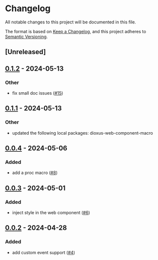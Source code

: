 # Changelog
All notable changes to this project will be documented in this file.

The format is based on [Keep a Changelog](https://keepachangelog.com/en/1.0.0/),
and this project adheres to [Semantic Versioning](https://semver.org/spec/v2.0.0.html).

## [Unreleased]

## [0.1.2](https://github.com/ilaborie/dioxus-web-component/compare/dioxus-web-component-v0.1.1...dioxus-web-component-v0.1.2) - 2024-05-13

### Other
- fix small doc issues ([#15](https://github.com/ilaborie/dioxus-web-component/pull/15))

## [0.1.1](https://github.com/ilaborie/dioxus-web-component/compare/dioxus-web-component-v0.1.0...dioxus-web-component-v0.1.1) - 2024-05-13

### Other
- updated the following local packages: dioxus-web-component-macro

## [0.0.4](https://github.com/ilaborie/dioxus-web-component/compare/dioxus-web-component-v0.0.3...dioxus-web-component-v0.0.4) - 2024-05-06

### Added
- add a proc macro ([#8](https://github.com/ilaborie/dioxus-web-component/pull/8))

## [0.0.3](https://github.com/ilaborie/dioxus-web-component/compare/v0.0.2...v0.0.3) - 2024-05-01

### Added
- inject style in the web component ([#6](https://github.com/ilaborie/dioxus-web-component/pull/6))

## [0.0.2](https://github.com/ilaborie/dioxus-web-component/compare/v0.0.1...v0.0.2) - 2024-04-28

### Added
- add custom event support ([#4](https://github.com/ilaborie/dioxus-web-component/pull/4))
